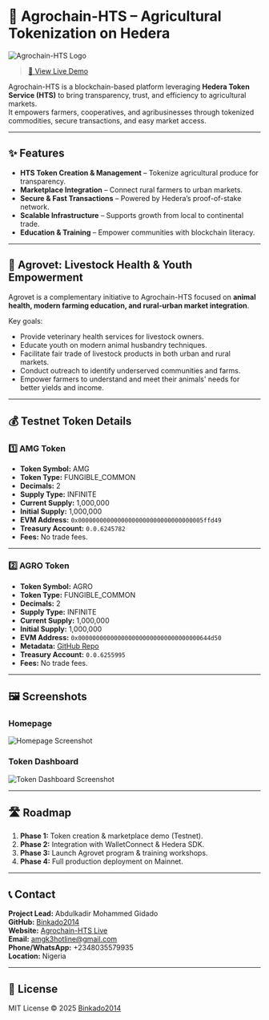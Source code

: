 # 🌾 Agrochain-HTS – Agricultural Tokenization on Hedera

![Agrochain-HTS Logo](./logo.png)

> [🚀 View Live Demo](https://agrochain-hts.vercel.app/)

Agrochain-HTS is a blockchain-based platform leveraging **Hedera Token Service (HTS)** to bring transparency, trust, and efficiency to agricultural markets.  
It empowers farmers, cooperatives, and agribusinesses through tokenized commodities, secure transactions, and easy market access.

---

## ✨ Features
- **HTS Token Creation & Management** – Tokenize agricultural produce for transparency.
- **Marketplace Integration** – Connect rural farmers to urban markets.
- **Secure & Fast Transactions** – Powered by Hedera’s proof-of-stake network.
- **Scalable Infrastructure** – Supports growth from local to continental trade.
- **Education & Training** – Empower communities with blockchain literacy.

---

## 🐄 Agrovet: Livestock Health & Youth Empowerment
Agrovet is a complementary initiative to Agrochain-HTS focused on **animal health, modern farming education, and rural-urban market integration**.  

Key goals:
- Provide veterinary health services for livestock owners.
- Educate youth on modern animal husbandry techniques.
- Facilitate fair trade of livestock products in both urban and rural markets.
- Conduct outreach to identify underserved communities and farms.
- Empower farmers to understand and meet their animals' needs for better yields and income.

---

## 💰 Testnet Token Details

### 1️⃣ AMG Token
- **Token Symbol:** AMG
- **Token Type:** FUNGIBLE_COMMON
- **Decimals:** 2
- **Supply Type:** INFINITE
- **Current Supply:** 1,000,000
- **Initial Supply:** 1,000,000
- **EVM Address:** `0x00000000000000000000000000000000005ffd49`
- **Treasury Account:** `0.0.6245782`
- **Fees:** No trade fees.

---

### 2️⃣ AGRO Token
- **Token Symbol:** AGRO
- **Token Type:** FUNGIBLE_COMMON
- **Decimals:** 2
- **Supply Type:** INFINITE
- **Current Supply:** 1,000,000
- **Initial Supply:** 1,000,000
- **EVM Address:** `0x0000000000000000000000000000000000644d50`
- **Metadata:** [GitHub Repo](https://github.com/binkado2014/agrichain-hts)
- **Treasury Account:** `0.0.6255995`
- **Fees:** No trade fees.

---

## 🖼 Screenshots

### Homepage
![Homepage Screenshot](./public/homepage.png)

### Token Dashboard
![Token Dashboard Screenshot](./public/token-dashboard.png)

---

## 🛣 Roadmap
1. **Phase 1:** Token creation & marketplace demo (Testnet).
2. **Phase 2:** Integration with WalletConnect & Hedera SDK.
3. **Phase 3:** Launch Agrovet program & training workshops.
4. **Phase 4:** Full production deployment on Mainnet.

---

## 📞 Contact
**Project Lead:** Abdulkadir Mohammed Gidado  
**GitHub:** [Binkado2014](https://github.com/Binkado2014)  
**Website:** [Agrochain-HTS Live](https://agrochain-hts.vercel.app/)  
**Email:** amgk3hotline@gmail.com  
**Phone/WhatsApp:** +2348035579935  
**Location:** Nigeria

---

## 📜 License
MIT License © 2025 [Binkado2014](https://github.com/Binkado2014)
